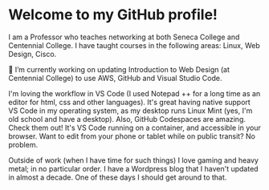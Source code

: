 # Welcome to my GitHub profile!

I am a Professor who teaches networking at both Seneca College and Centennial College.  I have taught courses in the following areas: Linux, Web Design, Cisco.

🔭 I’m currently working on updating Introduction to Web Design (at Centennial College) to use AWS, GitHub and Visual Studio Code. 

I'm loving the workflow in VS Code (I used Notepad ++ for a long time as an editor for html, css and other languages). It's great having native support VS Code in my operating system, as my desktop runs Linux Mint (yes, I'm old school and have a desktop). Also, GitHub Codespaces are amazing. Check them out! It's VS Code running on a container, and accessible in your browser. Want to edit from your phone or tablet while on public transit? No problem.

Outside of work (when I have time for such things) I love gaming and heavy metal; in no particular order. I have a Wordpress blog that I haven't updated in almost a decade. One of these days I should get around to that.